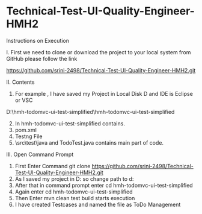 # Technical-Test-UI-Quality-Engineer-HMH2

Instructions on Execution

I. First we need to clone or download the project to your local system from GitHub please follow the link

https://github.com/srini-2498/Technical-Test-UI-Quality-Engineer-HMH2.git

II. Contents 

1.	For example , I have saved my Project in Local Disk D and IDE is Eclipse or VSC

   D:\hmh-todomvc-ui-test-simplified\hmh-todomvc-ui-test-simplified

2.	In hmh-todomvc-ui-test-simplified contains.
1.	pom.xml
2.	Testng File
3.	\src\test\java and TodoTest.java contains main part of code.

III. Open Command Prompt

1.	First Enter Command 
git clone https://github.com/srini-2498/Technical-Test-UI-Quality-Engineer-HMH2.git
2.	As I saved my project in D: so change path to d:
3.	After that in command prompt enter cd hmh-todomvc-ui-test-simplified
4.	Again enter cd hmh-todomvc-ui-test-simplified
5.	Then Enter mvn clean test build starts execution 
6.	I have created Testcases and named the file as ToDo Management


